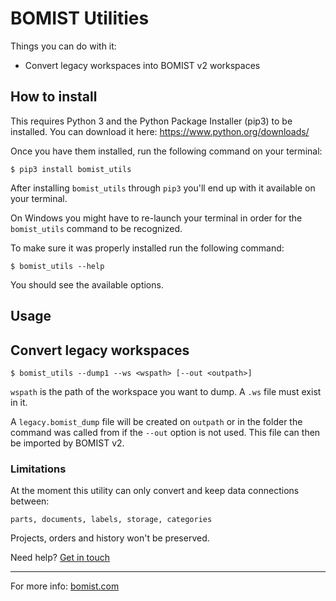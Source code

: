 # BOMIST Utilities

Things you can do with it:

- Convert legacy workspaces into BOMIST v2 workspaces

## How to install

This requires Python 3 and the Python Package Installer (pip3) to be installed.
You can download it here:
https://www.python.org/downloads/

Once you have them installed, run the following command on your terminal:

```
$ pip3 install bomist_utils
```

After installing `bomist_utils` through `pip3` you'll end up with it available on your terminal.

On Windows you might have to re-launch your terminal in order for the `bomist_utils` command to be recognized.

To make sure it was properly installed run the following command:

```
$ bomist_utils --help
```

You should see the available options.

## Usage

## Convert legacy workspaces

```
$ bomist_utils --dump1 --ws <wspath> [--out <outpath>]
```

`wspath` is the path of the workspace you want to dump. A `.ws` file must exist in it.

A `legacy.bomist_dump` file will be created on `outpath` or in the folder the command was called from if the `--out` option is not used. This file can then be imported by BOMIST v2.

### Limitations

At the moment this utility can only convert and keep data connections between:

```
parts, documents, labels, storage, categories
```

Projects, orders and history won't be preserved.

Need help? [Get in touch](https://bomist.com/support/contact/)

---

For more info: [bomist.com](https://bomist.com)
